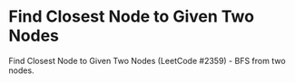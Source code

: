 # Find Closest Node to Given Two Nodes

Find Closest Node to Given Two Nodes (LeetCode #2359) - BFS from two nodes.
